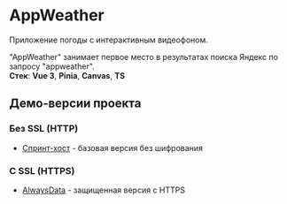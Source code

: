 # AppWeather  

Приложение погоды с интерактивным видеофоном.  

"AppWeather" занимает первое место в результатах поиска Яндекс по запросу "appweather".  
**Стек**: **Vue 3**, **Pinia**, **Canvas**,  **TS**  

## Демо-версии проекта  


### Без SSL (HTTP)
- [Спринт-хост](http://ваш-логин.sprint.host) - базовая версия без шифрования

### С SSL (HTTPS)
- [AlwaysData](https://michdev.alwaysdata.net) - защищенная версия с HTTPS
